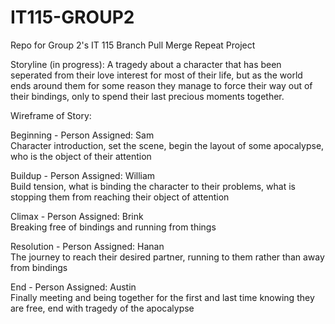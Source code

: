 # IT115-GROUP2
Repo for Group 2's IT 115 Branch Pull Merge Repeat Project

Storyline (in progress): A tragedy about a character that has been seperated from their love interest for most of their life, but as the world ends around them for some reason they manage to force their way out of their bindings, only to spend their last precious moments together. 

Wireframe of Story:

Beginning - Person Assigned: Sam  
Character introduction, set the scene, begin the layout of some apocalypse, who is the object of their attention

Buildup - Person Assigned: William    
Build tension, what is binding the character to their problems, what is stopping them from reaching their object of attention

Climax - Person Assigned:  Brink  
Breaking free of bindings and running from things

Resolution - Person Assigned:  Hanan    
The journey to reach their desired partner, running to them rather than away from bindings

End - Person Assigned: Austin  
Finally meeting and being together for the first and last time knowing they are free, end with tragedy of the apocalypse
